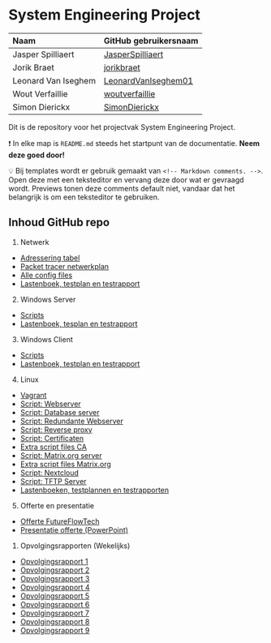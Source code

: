 # System Engineering Project


| Naam                | GitHub gebruikersnaam                                         |
| :------------------ | :------------------------------------------------------------ |
| Jasper Spilliaert   | [JasperSpilliaert](https://github.com/JasperSpilliaert)       |
| Jorik Braet         | [jorikbraet](https://github.com/jorikbraet)                    |
| Leonard Van Iseghem | [LeonardVanIseghem01](https://github.com/LeonardVanIseghem01) |
| Wout Verfaillie     | [woutverfaillie](https://github.com/woutverfaillie)           |
| Simon Dierickx      | [SimonDierickx](https://github.com/SimonDierickx)             |

Dit is de repository voor het projectvak System Engineering Project.

:exclamation: In elke map is `README.md` steeds het startpunt van de documentatie. **Neem deze goed door!**

:bulb: Bij templates wordt er gebruik gemaakt van `<!-- Markdown comments. -->`. Open deze met een teksteditor en vervang deze door wat er gevraagd wordt. Previews tonen deze comments default niet, vandaar dat het belangrijk is om een teksteditor te gebruiken.

## Inhoud GitHub repo

1. Netwerk
- [Adressering tabel](./uitwerking/Networking/addressing%20table.md)
- [Packet tracer netwerkplan](./uitwerking/Networking/Netwerkplan.pkt)
- [Alle config files](./uitwerking/Networking/config%20files/)
- [Lastenboek, testplan en testrapport](./uitwerking/Networking/Plannen/)
2. Windows Server
- [Scripts](./uitwerking/VMs/Windows/WinServer/)
- [Lastenboek, tesplan en testrapport](./uitwerking/VMs/Windows/WinServer/Plannen/)
3. Windows Client
- [Scripts](./uitwerking/VMs/Windows/WinClient/)
- [Lastenboek, testplan en testrapport](./uitwerking/VMs/Windows/WinClient/Plannen/)
4. Linux
- [Vagrant](./uitwerking/VMs/Linux/)
- [Script: Webserver](./uitwerking/VMs/Linux/provisioning/web.sh)
- [Script: Database server](./uitwerking/VMs/Linux/provisioning/db.sh)
- [Script: Redundante Webserver](./uitwerking/VMs/Linux/provisioning/redundantWeb.sh)
- [Script: Reverse proxy](./uitwerking/VMs/Linux/provisioning/reverseProxy.sh)
- [Script: Certificaten](./uitwerking/VMs/Linux/provisioning/CA.sh)
- [Extra script files CA](./uitwerking/VMs/Linux/scriptsFilesCA/)
- [Script: Matrix.org server](./uitwerking/VMs/Linux/provisioning/Matrix.sh)
- [Extra script files Matrix.org](./uitwerking/VMs/Linux/Scripts_FilesMatrix/)
- [Script: Nextcloud](./uitwerking/VMs/Linux/provisioning/nextcloud.sh)
- [Script: TFTP Server](./uitwerking/VMs/Linux/provisioning/tftp.sh)
- [Lastenboeken, testplannen en testrapporten](./uitwerking/VMs/Linux/Plannen/)
5. Offerte en presentatie
- [Offerte FutureFlowTech](./uitwerking/offerte/offerte_opgemaakt.md)
- [Presentatie offerte (PowerPoint)](./uitwerking/offerte/Offerte.pptx)
1. Opvolgingsrapporten (Wekelijks)
- [Opvolgingsrapport 1](./opvolging/opvolgingsrapporten/opvolgingsrapport-1.md)
- [Opvolgingsrapport 2](./opvolging/opvolgingsrapporten/opvolgingsrapport-2.md)
- [Opvolgingsrapport 3](./opvolging/opvolgingsrapporten/opvolgingsrapport-3.md)
- [Opvolgingsrapport 4](./opvolging/opvolgingsrapporten/opvolgingsrapport-4.md)
- [Opvolgingsrapport 5](./opvolging/opvolgingsrapporten/opvolgingsrapport-5.md)
- [Opvolgingsrapport 6](./opvolging/opvolgingsrapporten/opvolgingsrapport-6.md)
- [Opvolgingsrapport 7](./opvolging/opvolgingsrapporten/opvolgingsrapport-7.md)
- [Opvolgingsrapport 8](./opvolging/opvolgingsrapporten/opvolgingsrapport-8.md)
- [Opvolgingsrapport 9](./opvolging/opvolgingsrapporten/opvolgingsrapport-9.md)





